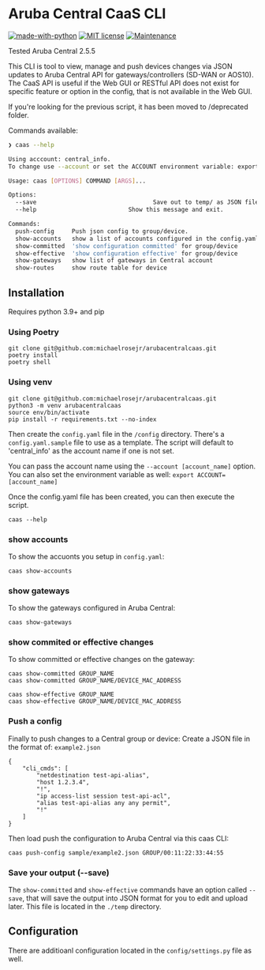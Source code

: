 # Aruba Central CaaS CLI

[![made-with-python](https://img.shields.io/badge/Made%20with-Python-1f425f.svg)](https://www.python.org/) [![MIT license](https://img.shields.io/badge/License-MIT-blue.svg)](https://lbesson.mit-license.org/) [![Maintenance](https://img.shields.io/badge/Maintained%3F-yes-green.svg)](https://GitHub.com/Naereen/StrapDown.js/graphs/commit-activity)

Tested Aruba Central 2.5.5

This CLI is tool to view, manage and push devices changes via JSON updates to Aruba Central API for gateways/controllers (SD-WAN or AOS10). The CaaS API is useful if the Web GUI or RESTful API does not exist for specific feature or option in the config, that is not available in the Web GUI.

If you're looking for the previous script, it has been moved to /deprecated folder.

Commands available:

```bash
❯ caas --help

Using acccount: central_info. 
To change use --account or set the ACCOUNT environment variable: export ACCOUNT='myprofile'.

Usage: caas [OPTIONS] COMMAND [ARGS]...

Options:
  --save								 Save out to temp/ as JSON file
  --help                          Show this message and exit.

Commands:
  push-config     Push json config to group/device.
  show-accounts   show a list of accounts configured in the config.yaml file
  show-committed  'show configuration committed' for group/device
  show-effective  'show configuration effective' for group/device
  show-gateways   show list of gateways in Central account
  show-routes     show route table for device

```
## Installation

Requires python 3.9+ and pip

### Using Poetry
```
git clone git@github.com:michaelrosejr/arubacentralcaas.git
poetry install
poetry shell
```

### Using venv
```
git clone git@github.com:michaelrosejr/arubacentralcaas.git
python3 -m venv arubacentralcaas
source env/bin/activate
pip install -r requirements.txt --no-index

```

Then create the `config.yaml` file in the `/config` directory. There's a `config.yaml.sample` file to use as a template. The script will default to 'central_info' as the account name if one is not set.

You can pass the account name using the `--account [account_name]` option. You can also set the environment variable as well: `export ACCOUNT=[account_name]`

Once the config.yaml file has been created, you can then execute the script.

```
caas --help
```

### show accounts
To show the accuonts you setup in `config.yaml`:

```
caas show-accounts
``` 

### show gateways
To show the gateways configured in Aruba Central:

```
caas show-gateways
```

### show commited or effective changes
To show committed or effective changes on the gateway:

```
caas show-committed GROUP_NAME
caas show-committed GROUP_NAME/DEVICE_MAC_ADDRESS

caas show-effective GROUP_NAME
caas show-effective GROUP_NAME/DEVICE_MAC_ADDRESS
```

### Push a config
Finally to push changes to a Central group or device:
Create a JSON file in the format of:
`example2.json`

```
{
    "cli_cmds": [
        "netdestination test-api-alias",
        "host 1.2.3.4",
        "!",
        "ip access-list session test-api-acl",
        "alias test-api-alias any any permit",
        "!"
    ]
}
```

Then load push the configuration to Aruba Central via this caas CLI:

```
caas push-config sample/example2.json GROUP/00:11:22:33:44:55
```

### Save your output (--save)
The `show-committed` and `show-effective` commands have an option called `--save`, that will save the output into JSON format for you to edit and upload later. This file is located in the `./temp` directory.

## Configuration
There are additioanl configuration located in the `config/settings.py` file as well.

